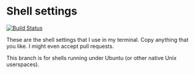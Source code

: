 # Shell settings
[![Build Status](https://travis-ci.org/emanuelen5/Shell-settings.svg?branch=travis-ci)](https://travis-ci.org/emanuelen5/Shell-settings)

These are the shell settings that I use in my terminal. Copy anything that you like. I might even accept pull requests.

This branch is for shells running under Ubuntu (or other native Unix userspaces).
